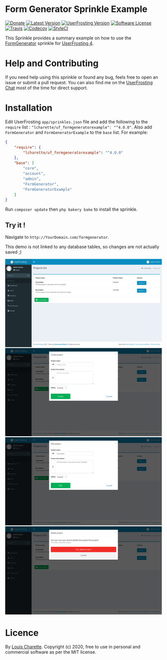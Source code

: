 # Form Generator Sprinkle Example

[![Donate][kofi-badge]][kofi]
[![Latest Version][releases-badge]][releases]
[![UserFrosting Version][uf-version]][uf]
[![Software License](https://img.shields.io/badge/license-MIT-brightgreen.svg)](LICENSE)
[![Travis][travis-badge]][travis]
[![Codecov][codecov-badge]][codecov]
[![StyleCI][styleci-badge]][styleci]

[kofi]: https://ko-fi.com/A7052ICP
[kofi-badge]: https://img.shields.io/badge/Donate-Buy%20Me%20a%20Coffee-blue.svg
[releases]: https://github.com/lcharette/UF_FormGeneratorExample/releases
[releases-badge]: https://img.shields.io/github/release/lcharette/UF_FormGeneratorExample.svg
[uf-version]: https://img.shields.io/badge/UserFrosting->=%204.3-brightgreen.svg
[uf]: https://github.com/userfrosting/UserFrosting
[travis]: https://travis-ci.org/lcharette/UF_FormGeneratorExample
[travis-badge]: https://travis-ci.org/lcharette/UF_FormGeneratorExample.svg?branch=master
[codecov]: https://codecov.io/gh/lcharette/UF_FormGeneratorExample
[codecov-badge]: https://codecov.io/gh/lcharette/UF_FormGeneratorExample/branch/master/graph/badge.svg
[styleci]: https://styleci.io/repos/80257783
[styleci-badge]: https://styleci.io/repos/80257783/shield?branch=master&style=flat

This Sprinkle provides a summary example on how to use the [FormGenerator](https://github.com/lcharette/UF_FormGenerator) sprinkle for [UserFrosting 4](https://www.userfrosting.com).

# Help and Contributing

If you need help using this sprinkle or found any bug, feels free to open an issue or submit a pull request. You can also find me on the [UserFrosting Chat](https://chat.userfrosting.com/) most of the time for direct support.

# Installation
Edit UserFrosting `app/sprinkles.json` file and add the following to the `require` list : `"lcharette/uf_formgeneratorexample": "^4.0.0"`. Also add `FormGenerator` and `FormGeneratorExample` to the `base` list. For example:

```json
{
    "require": {
        "lcharette/uf_formgeneratorexample": "^4.0.0"
    },
    "base": [
        "core",
        "account",
        "admin",
        "FormGenerator",
        "FormGeneratorExample"
    ]
}
```

Run `composer update` then `php bakery bake` to install the sprinkle.

## Try it !
Navigate to `http://YourDomain.com/formgenerator`.

This demo is not linked to any database tables, so changes are not actually saved ;)

![Screenshot 1](/.github/screenshots/UF_FormGeneratorExample1.png?raw=true)
![Screenshot 2](/.github/screenshots/UF_FormGeneratorExample2.png?raw=true)
![Screenshot 3](/.github/screenshots/UF_FormGeneratorExample3.png?raw=true)
![Screenshot 4](/.github/screenshots/UF_FormGeneratorExample4.png?raw=true)

# Licence

By [Louis Charette](https://bbqsoftwares.com). Copyright (c) 2020, free to use in personal and commercial software as per the MIT license.
